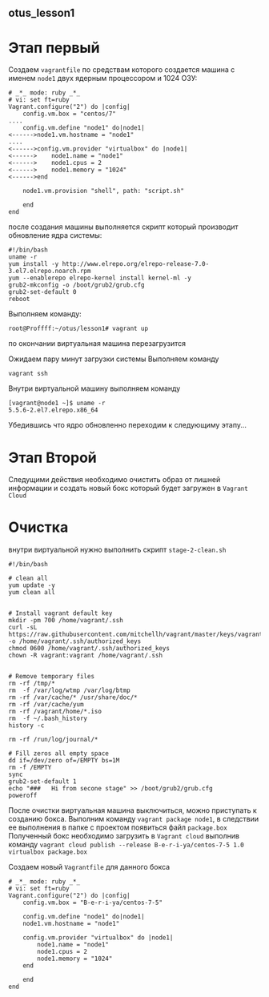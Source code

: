 ## otus_lesson1

# Этап первый

Создаем `vagrantfile` по средствам которого создается машина с именем `node1`
двух ядерным процессором и 1024 ОЗУ:

```
# _*_ mode: ruby _*_
# vi: set ft=ruby
Vagrant.configure("2") do |config|
    config.vm.box = "centos/7"
....
    config.vm.define "node1" do|node1|
<------>node1.vm.hostname = "node1"
....
<------>config.vm.provider "virtualbox" do |node1|
<------>    node1.name = "node1"
<------>    node1.cpus = 2
<------>    node1.memory = "1024"
<------>end

    node1.vm.provision "shell", path: "script.sh"

    end
end
```

после создания машины выполняется скрипт 
который производит обновление ядра системы:

```
#!/bin/bash
uname -r
yum install -y http://www.elrepo.org/elrepo-release-7.0-3.el7.elrepo.noarch.rpm
yum --enablerepo elrepo-kernel install kernel-ml -y
grub2-mkconfig -o /boot/grub2/grub.cfg
grub2-set-default 0
reboot
```

Выполняем команду:
```
root@Proffff:~/otus/lesson1# vagrant up
```
по окончании виртуальная машина перезагрузится



Ожидаем пару минут загрузки системы
Выполняем команду 
```
vagrant ssh
```

Внутри виртуальной машину выполняем команду 
```
[vagrant@node1 ~]$ uname -r
5.5.6-2.el7.elrepo.x86_64
```
Убедившись что ядро обновленно переходим к следующиму этапу...


# Этап Второй

Следущими действия необходимо очистить образ от лишней информации и создать
новый бокс который будет загружен в `Vagrant Cloud`

# Очистка

внутри виртуальной нужно выполнить скрипт `stage-2-clean.sh`


```
#!/bin/bash

# clean all
yum update -y
yum clean all


# Install vagrant default key
mkdir -pm 700 /home/vagrant/.ssh
curl -sL https://raw.githubusercontent.com/mitchellh/vagrant/master/keys/vagrant.pub -o /home/vagrant/.ssh/authorized_keys
chmod 0600 /home/vagrant/.ssh/authorized_keys
chown -R vagrant:vagrant /home/vagrant/.ssh


# Remove temporary files
rm -rf /tmp/*
rm  -f /var/log/wtmp /var/log/btmp
rm -rf /var/cache/* /usr/share/doc/*
rm -rf /var/cache/yum
rm -rf /vagrant/home/*.iso
rm  -f ~/.bash_history
history -c

rm -rf /run/log/journal/*

# Fill zeros all empty space
dd if=/dev/zero of=/EMPTY bs=1M
rm -f /EMPTY
sync
grub2-set-default 1
echo "###   Hi from secone stage" >> /boot/grub2/grub.cfg
poweroff
```

После очистки виртуальная машина выключиться, можно приступать к созданию бокса.
Выполним команду `vagrant package node1`, в следствии ее выполнения в папке с проектом появиться файл `package.box`
Полученный бокс необходимо загрузить в `Vagrant cloud`
выполнив команду  `vagrant cloud publish --release B-e-r-i-ya/centos-7-5 1.0 virtualbox package.box `


Создаем новый `Vagrantfile` для данного бокса

```
# _*_ mode: ruby _*_
# vi: set ft=ruby
Vagrant.configure("2") do |config|
    config.vm.box = "B-e-r-i-ya/centos-7-5"

    config.vm.define "node1" do|node1|
	node1.vm.hostname = "node1"

	config.vm.provider "virtualbox" do |node1|
	    node1.name = "node1"
	    node1.cpus = 2
	    node1.memory = "1024"
	end

    end
end
```


